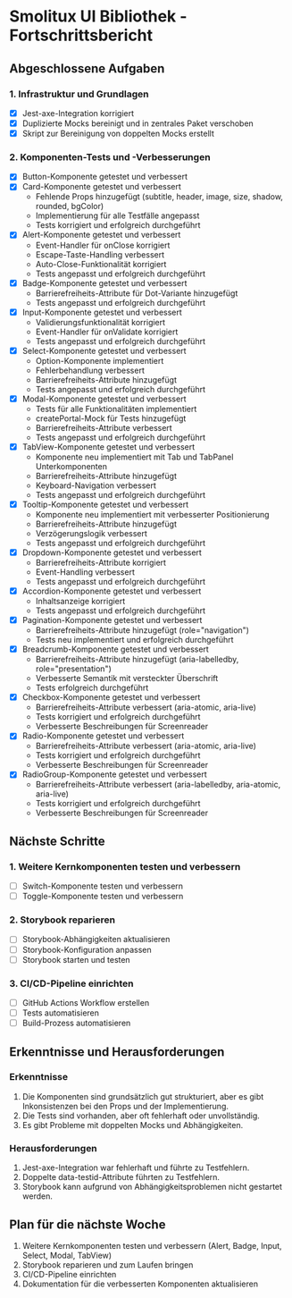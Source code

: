 # Smolitux UI Bibliothek - Fortschrittsbericht

## Abgeschlossene Aufgaben

### 1. Infrastruktur und Grundlagen

- [x] Jest-axe-Integration korrigiert
- [x] Duplizierte Mocks bereinigt und in zentrales Paket verschoben
- [x] Skript zur Bereinigung von doppelten Mocks erstellt

### 2. Komponenten-Tests und -Verbesserungen

- [x] Button-Komponente getestet und verbessert
- [x] Card-Komponente getestet und verbessert
  - Fehlende Props hinzugefügt (subtitle, header, image, size, shadow, rounded, bgColor)
  - Implementierung für alle Testfälle angepasst
  - Tests korrigiert und erfolgreich durchgeführt
- [x] Alert-Komponente getestet und verbessert
  - Event-Handler für onClose korrigiert
  - Escape-Taste-Handling verbessert
  - Auto-Close-Funktionalität korrigiert
  - Tests angepasst und erfolgreich durchgeführt
- [x] Badge-Komponente getestet und verbessert
  - Barrierefreiheits-Attribute für Dot-Variante hinzugefügt
  - Tests angepasst und erfolgreich durchgeführt
- [x] Input-Komponente getestet und verbessert
  - Validierungsfunktionalität korrigiert
  - Event-Handler für onValidate korrigiert
  - Tests angepasst und erfolgreich durchgeführt
- [x] Select-Komponente getestet und verbessert
  - Option-Komponente implementiert
  - Fehlerbehandlung verbessert
  - Barrierefreiheits-Attribute hinzugefügt
  - Tests angepasst und erfolgreich durchgeführt
- [x] Modal-Komponente getestet und verbessert
  - Tests für alle Funktionalitäten implementiert
  - createPortal-Mock für Tests hinzugefügt
  - Barrierefreiheits-Attribute verbessert
  - Tests angepasst und erfolgreich durchgeführt
- [x] TabView-Komponente getestet und verbessert
  - Komponente neu implementiert mit Tab und TabPanel Unterkomponenten
  - Barrierefreiheits-Attribute hinzugefügt
  - Keyboard-Navigation verbessert
  - Tests angepasst und erfolgreich durchgeführt
- [x] Tooltip-Komponente getestet und verbessert
  - Komponente neu implementiert mit verbesserter Positionierung
  - Barrierefreiheits-Attribute hinzugefügt
  - Verzögerungslogik verbessert
  - Tests angepasst und erfolgreich durchgeführt
- [x] Dropdown-Komponente getestet und verbessert
  - Barrierefreiheits-Attribute korrigiert
  - Event-Handling verbessert
  - Tests angepasst und erfolgreich durchgeführt
- [x] Accordion-Komponente getestet und verbessert
  - Inhaltsanzeige korrigiert
  - Tests angepasst und erfolgreich durchgeführt
- [x] Pagination-Komponente getestet und verbessert
  - Barrierefreiheits-Attribute hinzugefügt (role="navigation")
  - Tests neu implementiert und erfolgreich durchgeführt
- [x] Breadcrumb-Komponente getestet und verbessert
  - Barrierefreiheits-Attribute hinzugefügt (aria-labelledby, role="presentation")
  - Verbesserte Semantik mit versteckter Überschrift
  - Tests erfolgreich durchgeführt
- [x] Checkbox-Komponente getestet und verbessert
  - Barrierefreiheits-Attribute verbessert (aria-atomic, aria-live)
  - Tests korrigiert und erfolgreich durchgeführt
  - Verbesserte Beschreibungen für Screenreader
- [x] Radio-Komponente getestet und verbessert
  - Barrierefreiheits-Attribute verbessert (aria-atomic, aria-live)
  - Tests korrigiert und erfolgreich durchgeführt
  - Verbesserte Beschreibungen für Screenreader
- [x] RadioGroup-Komponente getestet und verbessert
  - Barrierefreiheits-Attribute verbessert (aria-labelledby, aria-atomic, aria-live)
  - Tests korrigiert und erfolgreich durchgeführt
  - Verbesserte Beschreibungen für Screenreader

## Nächste Schritte

### 1. Weitere Kernkomponenten testen und verbessern

- [ ] Switch-Komponente testen und verbessern
- [ ] Toggle-Komponente testen und verbessern

### 2. Storybook reparieren

- [ ] Storybook-Abhängigkeiten aktualisieren
- [ ] Storybook-Konfiguration anpassen
- [ ] Storybook starten und testen

### 3. CI/CD-Pipeline einrichten

- [ ] GitHub Actions Workflow erstellen
- [ ] Tests automatisieren
- [ ] Build-Prozess automatisieren

## Erkenntnisse und Herausforderungen

### Erkenntnisse

1. Die Komponenten sind grundsätzlich gut strukturiert, aber es gibt Inkonsistenzen bei den Props und der Implementierung.
2. Die Tests sind vorhanden, aber oft fehlerhaft oder unvollständig.
3. Es gibt Probleme mit doppelten Mocks und Abhängigkeiten.

### Herausforderungen

1. Jest-axe-Integration war fehlerhaft und führte zu Testfehlern.
2. Doppelte data-testid-Attribute führten zu Testfehlern.
3. Storybook kann aufgrund von Abhängigkeitsproblemen nicht gestartet werden.

## Plan für die nächste Woche

1. Weitere Kernkomponenten testen und verbessern (Alert, Badge, Input, Select, Modal, TabView)
2. Storybook reparieren und zum Laufen bringen
3. CI/CD-Pipeline einrichten
4. Dokumentation für die verbesserten Komponenten aktualisieren
